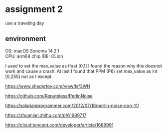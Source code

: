 # assignment 2

use a traveling day

## environment
OS: macOS Sonoma 14.2.1  
CPU: arm64 chip
IDE: CLion



I used to set the max_value as float [0,1] I found the reason why this doesnot work and cause a crash. At last I found that PPM (P6) set max_value as int [0,255] not as I except.


https://www.shadertoy.com/view/lsf3WH

https://github.com/Reputeless/PerlinNoise

https://solarianprogrammer.com/2012/07/18/perlin-noise-cpp-11/

https://zhuanlan.zhihu.com/p/61989717

https://cloud.tencent.com/developer/article/1689991
